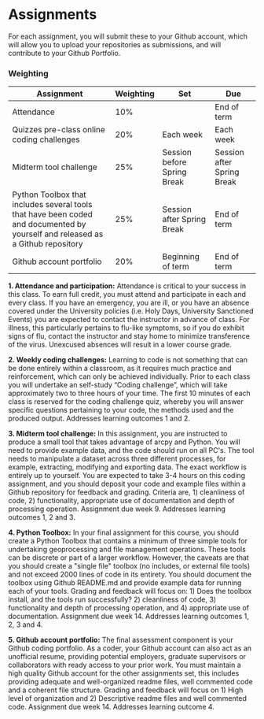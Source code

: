 # Assignments

For each assignment, you will submit these to your Github account, which will allow you to upload your repositories as submissions, and will contribute to your Github Portfolio.

### Weighting

Assignment | Weighting | Set | Due
---------- | --------- | --- | ---
Attendance | 10% | | End of term
Quizzes pre-class online coding challenges | 20% | Each week | Each week
Midterm tool challenge | 25% | Session before Spring Break | Session after Spring Break
Python Toolbox that includes several tools that have been coded and documented by yourself and released as a Github repository | 25% | Session after Spring Break | End of term
Github account portfolio | 20% | Beginning of term | End of term

**1. Attendance and participation:** Attendance is critical to your success in this class. To earn full credit, you must attend and participate in each and every class. If you have an emergency, you are ill, or you have an absence covered under the University policies (i.e. Holy Days, University Sanctioned Events) you are expected to contact the instructor in advance of class. For illness, this particularly pertains to flu-like symptoms, so if you do exhibit signs of flu, contact the instructor and stay home to minimize transference of the virus. Unexcused absences will result in a lower course grade.

**2. Weekly coding challenges:**  Learning to code is not something that can be done entirely within a classroom, as it requires much practice and reinforcement, which can only be achieved individually. Prior to each class you will undertake an self-study “Coding challenge”, which will take approximately two to three hours of your time. The first 10 minutes of each class is reserved for the coding challenge quiz, whereby you will answer specific questions pertaining to your code, the methods used and the produced output. Addresses learning outcomes 1 and 2.

**3. Midterm tool challenge:** In this assignment, you are instructed to produce a small tool that takes advantage of arcpy and Python. You will need to provide example data, and the code should run on all PC's. The tool needs to manipulate a dataset across three different processes, for example, extracting, modifying and exporting data. The exact workflow is entirely up to yourself. You are expected to take 3-4 hours on this coding assignment, and you should deposit your code and example files within a Github repository for feedback and grading. Criteria are, 1) cleanliness of code, 2) functionality, appropriate use of documentation and depth of processing operation. Assignment due week 9. Addresses learning outcomes 1, 2 and 3.

**4. Python Toolbox:** In your final assignment for this course, you should create a Python Toolbox that contains a minimum of three simple tools for undertaking geoprocessing and file management operations. These tools can be discrete or part of a larger workflow. However, the caveats are that you should create a "single file" toolbox (no includes, or external file tools) and not exceed 2000 lines of code in its entirety. You should document the toolbox using Github README.md and provide example data for running each of your tools. Grading and feedback will focus on: 1) Does the toolbox install, and the tools run successfully? 2) cleanliness of code, 3) functionality and depth of processing operation, and 4) appropriate use of documentation. Assignment due week 14. Addresses learning outcomes 1, 2, 3 and 4.

**5. Github account portfolio:** The final assessment component is your Github coding portfolio. As a coder, your Github account can also act as an unofficial resume, providing potential employers, graduate supervisors or collaborators with ready access to your prior work. You must maintain a high quality Github account for the other assignments set, this includes providing adequate and well-organized readme files, well commented code and a coherent file structure. Grading and feedback will focus on 1) High level of organization and 2) Descriptive readme files and well commented code. Assignment due week 14. Addresses learning outcome 4.
